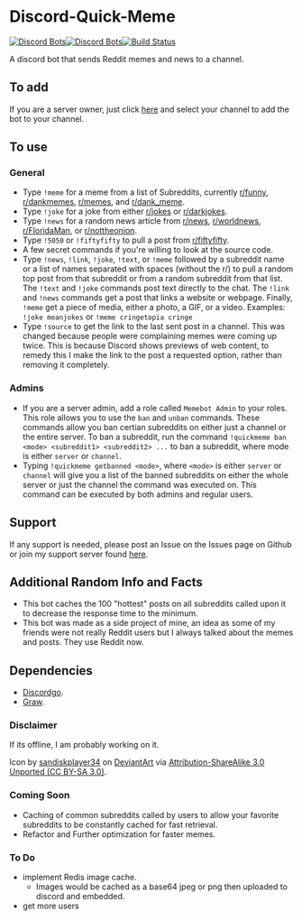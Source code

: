 # Discord-Quick-Meme

[![Discord Bots](https://top.gg/api/widget/status/438381344943374346.svg)](https://top.gg/bot/438381344943374346)[![Discord Bots](https://top.gg/api/widget/lib/438381344943374346.svg)](https://top.gg/bot/438381344943374346)[![Build Status](https://jenkins.chand1012.net/job/DiscordQuickMeme/badge/icon)](https://jenkins.chand1012.net/job/DiscordQuickMeme/)

A discord bot that sends Reddit memes and news to a channel.

## To add

If you are a server owner, just click [here](https://discordapp.com/oauth2/authorize?client_id=438381344943374346&scope=bot) and select your channel to add the bot to your channel.

## To use

### General

- Type `!meme` for a meme from a list of Subreddits, currently [r/funny](https://www.reddit.com/r/funny/), [r/dankmemes](https://www.reddit.com/r/dankmemes/), [r/memes](https://www.reddit.com/r/memes/), and [r/dank_meme](https://www.reddit.com/r/dank_meme/).
- Type `!joke` for a joke from either [r/jokes](https://www.reddit.com/r/jokes/) or [r/darkjokes](https://www.reddit.com/r/darkjokes/).
- Type `!news` for a random news article from [r/news](https://www.reddit.com/r/news/), [r/worldnews](https://www.reddit.com/r/worldnews/), [r/FloridaMan](https://www.reddit.com/r/FloridaMan/), or [r/nottheonion](https://www.reddit.com/r/nottheonion/).
- Type `!5050` or `!fiftyfifty` to pull a post from [r/fiftyfifty](https://reddit.com/r/fiftyfifty).
- A few secret commands if you're willing to look at the source code.
- Type `!news`, `!link`, `!joke`, `!text`, or `!meme` followed by a subreddit name or a list of names separated with spaces (without the r/) to pull a random top post from that subreddit or from a random subreddit from that list. The `!text` and `!joke` commands post text directly to the chat. The `!link` and `!news` commands get a post that links a website or webpage. Finally, `!meme` get a piece of media, either a photo, a GIF, or a video. Examples: `!joke meanjokes` or `!meme cringetopia cringe`
- Type `!source` to get the link to the last sent post in a channel. This was changed because people were complaining memes were coming up twice. This is because Discord shows previews of web content, to remedy this I make the link to the post a requested option, rather than removing it completely. 

### Admins

- If you are a server admin, add a role called `Memebot Admin` to your roles. This role allows you to use the `ban` and `unban` commands. These commands allow you ban certian subreddits on either just a channel or the entire server. To ban a subreddit, run the command `!quickmeme ban <mode> <subreddit1> <subreddit2> ...` to ban a subreddit, where mode is either `server` or `channel`.
- Typing `!quickmeme getbanned <mode>`, where `<mode>` is either `server` or `channel` will give you a list of the banned subreddits on either the whole server or just the channel the command was executed on. This command can be executed by both admins and regular users.

## Support

If any support is needed, please post an Issue on the Issues page on Github or join my support server found [here](https://discord.gg/YNnp9uy).

## Additional Random Info and Facts

- This bot caches the 100 "hottest" posts on all subreddits called upon it to decrease the response time to the minimum.
- This bot was made as a side project of mine, an idea as some of my friends were not really Reddit users but I always talked about the memes and posts. They use Reddit now.

## Dependencies

- [Discordgo](https://github.com/bwmarrin/discordgo).
- [Graw](https://github.com/turnage/graw).

### Disclaimer

If its offline, I am probably working on it.

Icon by [sandiskplayer34](https://www.deviantart.com/sandiskplayer34) on [DeviantArt](https://www.deviantart.com/sandiskplayer34/art/Reddit-App-Icon-537731823) via [Attribution-ShareAlike 3.0 Unported (CC BY-SA 3.0)](https://creativecommons.org/licenses/by-sa/3.0/).

### Coming Soon

- Caching of common subreddits called by users to allow your favorite subreddits to be constantly cached for fast retrieval.
- Refactor and Further optimization for faster memes.

### To Do

- implement Redis image cache.
  - Images would be cached as a base64 jpeg or png then uploaded to discord and embedded.
- get more users
